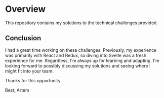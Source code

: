 # Overview

This repository contains my solutions to the technical challenges provided.

## Conclusion
I had a great time working on these challenges. Previously, my experience was primarily with React and Redux, so diving into Svelte was a fresh experience for me. Regardless, I'm always up for learning and adapting. I'm looking forward to possibly discussing my solutions and seeing where I might fit into your team.

Thanks for this opportunity.

Best,
Artem
